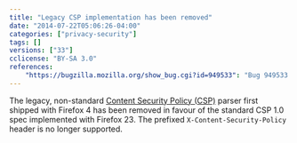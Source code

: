 ```yaml
---
title: "Legacy CSP implementation has been removed"
date: "2014-07-22T05:06:26-04:00"
categories: ["privacy-security"]
tags: []
versions: ["33"]
cclicense: "BY-SA 3.0"
references:
    "https://bugzilla.mozilla.org/show_bug.cgi?id=949533": "Bug 949533 – Remove non-standard CSP parser and X-Content-Security-Policy header support"
---
```

The legacy, non-standard [Content Security Policy (CSP)](https://developer.mozilla.org/en-US/docs/Web/Security/CSP) parser first shipped with Firefox 4 has been removed in favour of the standard CSP 1.0 spec implemented with Firefox 23. The prefixed `X-Content-Security-Policy` header is no longer supported.
